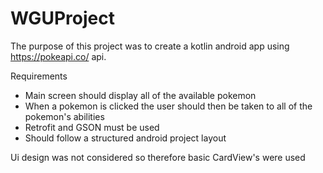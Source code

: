 # WGUProject
The purpose of this project was to create a kotlin android app using https://pokeapi.co/ api.

Requirements
- Main screen should display all of the available pokemon
- When a pokemon is clicked the user should then be taken to all of the pokemon's abilities
- Retrofit and GSON must be used
- Should follow a structured android project layout

Ui design was not considered so therefore basic CardView's were used
